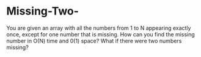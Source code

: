 # Missing-Two-
 You are given an array with all the numbers from 1 to N appearing exactly once, 
except for one number that is missing. How can you find the missing number in O(N) time and 
0(1) space? What if there were two numbers missing? 
